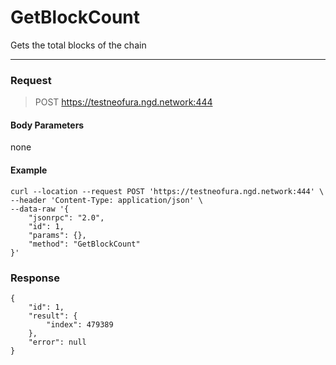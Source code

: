 # GetBlockCount
Gets the total blocks of the chain
<hr>

### Request

> POST https://testneofura.ngd.network:444

#### Body Parameters
none


#### Example
```
curl --location --request POST 'https://testneofura.ngd.network:444' \
--header 'Content-Type: application/json' \
--data-raw '{
    "jsonrpc": "2.0",
    "id": 1,
    "params": {},
    "method": "GetBlockCount"
}'
```
### Response
```json5
{
    "id": 1,
    "result": {
        "index": 479389
    },
    "error": null
}
```
